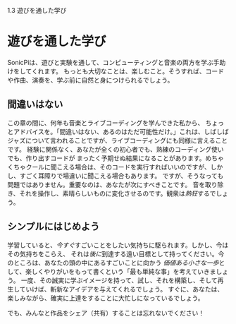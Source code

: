 1.3 遊びを通した学び

# 遊びを通した学び

SonicPiは、遊びと実験を通して、コンピューティングと音楽の両方を学ぶ手助けをしてくれます。
もっとも大切なことは、楽しむこと。そうすれば、コードや作曲、演奏を、学ぶ前に自然と身につけられるでしょう。

## 間違いはない

この章の間に、何年も音楽とライブコーディングを学んできた私から、
ちょっとアドバイスを。「間違いはない、あるのはただ可能性だけ。」これは、しばしばジャズについて言われることですが、ライブコーディングにも同様に言えることです。
経験に関係なく、あなたが全くの初心者でも、熟練のコーディング使いでも、作り出すコードが
まったく予期せぬ結果になることがあります。めちゃくちゃクールに聞こえる場合は、そのコードを実行すればいいのですが、しかし、すごく耳障りで場違いに聞こえる場合もあります。
ですが、そうなっても問題ではありません。重要なのは、あなたが次にすべきことです。
音を取り除き、それを操作し、素晴らしいものに変化させるのです。観衆は*熱狂*するでしょう。

## シンプルにはじめよう

学習していると、*今すぐ*すごいことをしたい気持ちに駆られます。しかし、今はその気持ちをこらえ、
それは*後に*到達する遠い目標として持ってください。今のところは、あなたの頭の中にあるすごいことに向かう
*価値ある小さな一歩*として、楽しくやりがいをもって書くという「最も単純な事」を考えていきましょう。
一度、その誠実に学ぶイメージを持って、試し、それを構築し、そして再生していけば、斬新なアイデアを与えてくれるでしょう。
すぐに、あなたは、楽しみながら、確実に上達をすることに大忙しになっているでしょう。

でも、みんなと作品をシェア（共有）することは忘れないでください！
